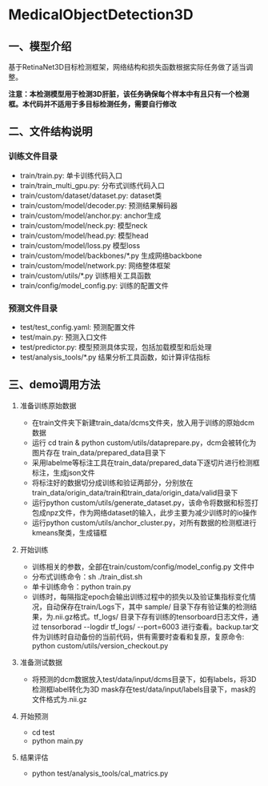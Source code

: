 # MedicalObjectDetection3D
## 一、模型介绍
基于RetinaNet3D目标检测框架，网络结构和损失函数根据实际任务做了适当调整。

**注意：本检测模型用于检测3D肝脏，该任务确保每个样本中有且只有一个检测框。本代码并不适用于多目标检测任务，需要自行修改**

## 二、文件结构说明

### 训练文件目录

- train/train.py: 单卡训练代码入口
- train/train_multi_gpu.py: 分布式训练代码入口
- train/custom/dataset/dataset.py: dataset类
- train/custom/model/decoder.py: 预测结果解码器
- train/custom/model/anchor.py: anchor生成
- train/custom/model/neck.py: 模型neck
- train/custom/model/head.py: 模型head
- train/custom/model/loss.py 模型loss
- train/custom/model/backbones/*.py 生成网络backbone
- train/custom/model/network.py: 网络整体框架
- train/custom/utils/*.py 训练相关工具函数
- train/config/model_config.py: 训练的配置文件

### 预测文件目录

* test/test_config.yaml: 预测配置文件
* test/main.py: 预测入口文件
* test/predictor.py: 模型预测具体实现，包括加载模型和后处理
* test/analysis_tools/*.py 结果分析工具函数，如计算评估指标

## 三、demo调用方法

1. 准备训练原始数据
   * 在train文件夹下新建train_data/dcms文件夹，放入用于训练的原始dcm数据
   * 运行 cd train & python custom/utils/dataprepare.py，dcm会被转化为图片存在 train_data/prepared_data目录下
   * 采用labelme等标注工具在train_data/prepared_data下逐切片进行检测框标注，生成json文件
   * 将标注好的数据切分成训练和验证两部分，分别放在train_data/origin_data/train和train_data/origin_data/valid目录下
   * 运行python custom/utils/generate_dataset.py，该命令将数据和标签打包成npz文件，作为网络dataset的输入，此步主要为减少训练时的io操作
   * 运行python custom/utils/anchor_cluster.py，对所有数据的检测框进行kmeans聚类，生成锚框

2. 开始训练
   * 训练相关的参数，全部在train/custom/config/model_config.py 文件中
   * 分布式训练命令：sh ./train_dist.sh
   * 单卡训练命令：python train.py
   * 训练时，每隔指定epoch会输出训练过程中的损失以及验证集指标变化情况，自动保存在train/Logs下，其中 sample/ 目录下存有验证集的检测结果，为.nii.gz格式。tf_logs/ 目录下存有训练的tensorboard日志文件，通过 tensorborad --logdir tf_logs/ --port=6003 进行查看。backup.tar文件为训练时自动备份的当前代码，供有需要时查看和复原，复原命令: python custom/utils/version_checkout.py

3. 准备测试数据
   * 将预测的dcm数据放入test/data/input/dcms目录下，如有labels，将3D检测框label转化为3D mask存在test/data/input/labels目录下，mask的文件格式为.nii.gz

4. 开始预测
   * cd test
   * python main.py

5. 结果评估
   * python test/analysis_tools/cal_matrics.py
